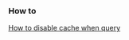 ### How to
[How to disable cache when query](https://github.com/ClickHouse/ClickHouse/issues/36301#issuecomment-1100234029)
